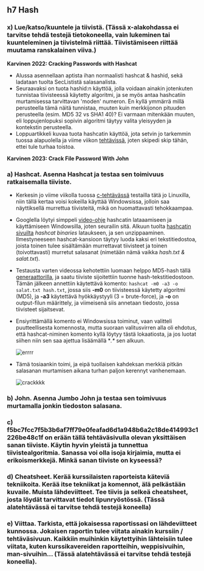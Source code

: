 ## h7 Hash

### x) Lue/katso/kuuntele ja tiivistä. (Tässä x-alakohdassa ei tarvitse tehdä testejä tietokoneella, vain lukeminen tai kuunteleminen ja tiivistelmä riittää. Tiivistämiseen riittää muutama ranskalainen viiva.)

**Karvinen 2022: Cracking Passwords with Hashcat**

- Alussa asennellaan aptista ihan normaalisti hashcat & hashid, sekä ladataan tuolta SecLististä salasanalista.
- Seuraavaksi on tuota hashid:n käyttöä, jolla voidaan ainakin jotenkuten tunnistaa tiivisteessä käytetty algoritmi, ja se myös antaa hashcatiin murtamisessa tarvittavan 'moden' numeron. En kyllä ymmärrä millä perusteella tämä näitä tunnistaa, muuten kuin merkkijonon pituuden perusteella (esim. MD5 32 vs SHA1 40)? Ei varmaan mitenkään muuten, eli loppujenlopuksi sopivin algoritmi täytyy valita yleisyyden ja kontekstin perusteella.
- Loppuartikkeli kuvaa tuota hashcatin käyttöä, jota setvin jo tarkemmin tuossa alapuolella ja viime viikon [tehtävissä](https://github.com/vilppuuu/tunkeutumistestaus/blob/main/h6_laksyt.md#credential-access-brute-force--password-cracking-t1110002), joten skipedi skip tähän, ettei tule turhaa toistoa.

**Karvinen 2023: Crack File Password With John**

### a) Hashcat. Asenna Hashcat ja testaa sen toimivuus ratkaisemalla tiiviste.

- Kerkesin jo viime viikolla tuossa [c-tehtävässä](https://github.com/vilppuuu/tunkeutumistestaus/blob/main/h6_laksyt.md#credential-access-brute-force--password-cracking-t1110002) testailla tätä jo Linuxilla, niin tällä kertaa voisi kokeilla käyttää Windowsissa, jolloin saa näyttiksellä murrettua tiivisteitä, mikä on huomattavasti tehokkaampaa.
- Googlella löytyi simppeli [video-ohje](https://www.youtube.com/watch?v=KLry7bf51QQ) hashcatin lataaamiseen ja käyttämiseen Windowsilla, joten seurailin sitä. Alkuun tuolta [hashcatin sivuilta](https://hashcat.net/hashcat/) *hashcat binaries* lataukseen, ja sen unzippaaminen. Ilmestyneeseen hashcat-kansioon täytyy luoda kaksi eri tekstitiedostoa, joista toinen tulee sisältämään murrettavat tiivisteet ja toinen (toivottavasti) murretut salasanat (nimetään nämä vaikka *hash.txt & salat.txt*).
- Testausta varten videossa kehotettiin luomaan helppo MD5-hash tällä [generaattorilla](https://www.md5hashgenerator.com/), ja saatu tiiviste sijoitettiin tuonne hash-tekstitiedostoon. Tämän jälkeen annettiin käytettävä komento: `hashcat -m0 -a3 -o salat.txt hash.txt`, jossa siis **-m0** on tiivisteessä käytetty algoritmi (MD5), ja **-a3** käytettävä hyökkäystyyli (3 = brute-force), ja **-o** on output-filun määrittely, ja viimeisenä siis annetaan tiedosto, jossa tiivisteet sijaitsevat.
- Ensiyrittämällä komento ei Windowsissa toiminut, vaan valitteli puutteellisesta komennosta, mutta suoraan valitusvirren alla oli ehdotus, että hashcat-niminen komento kyllä löytyy tästä lokaatiosta, ja jos luotat siihen niin sen saa ajettua lisäämällä **.\** sen alkuun.

  ![errrr](https://i.imgur.com/Bj8olxp.png)

- Tämä tosiaankin toimi, ja eipä tuollaisen kahdeksan merkkiä pitkän salasanan murtamisen aikana turhan paljon kerennyt vanhenemaan.

  ![crackkkk](https://i.imgur.com/vMOgzxN.png)

### b) John. Asenna Jumbo John ja testaa sen toimivuus murtamalla jonkin tiedoston salasana.

### c) f5bc7fcc7f5b3b6af7ff79e0feafad6d1a948b6a2c18de414993c1226be48c1f on erään tällä tehtäväsivulla olevan yksittäisen sanan tiiviste. Käytin hyvin yleistä ja tunnettua tiivistealgoritmia. Sanassa voi olla isoja kirjaimia, mutta ei erikoismerkkejä. Minkä sanan tiiviste on kyseessä?

### d) Cheatsheet. Kerää kurssilaisten raporteista käteviä tekniikoita. Kerää itse tekniikat ja komennot, älä pelkästään kuvaile. Muista lähdeviitteet. Tee tiivis ja selkeä cheatsheet, josta löydät tarvittavat tiedot lipunryöstössä. (Tässä alatehtävässä ei tarvitse tehdä testejä koneella)

### e) Viittaa. Tarkista, että jokaisessa raportissasi on lähdeviitteet kunnossa. Jokaisen raportin tulee viitata ainakin kurssiin / tehtäväsivuun. Kaikkiin muihinkin käytettyihin lähteisiin tulee viitata, kuten kurssikavereiden raportteihin, weppisivuihin, man-sivuihin... (Tässä alatehtävässä ei tarvitse tehdä testejä koneella).
